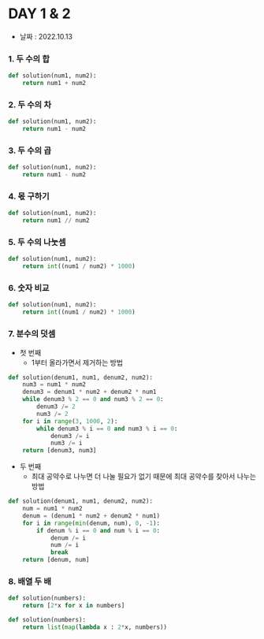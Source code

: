 # DAY 1 & 2

- 날짜 : 2022.10.13



### 1. 두 수의 합

```python
def solution(num1, num2):
    return num1 + num2
```

### 2. 두 수의 차

```python
def solution(num1, num2):
    return num1 - num2
```

### 3. 두 수의 곱

```python
def solution(num1, num2):
    return num1 - num2
```

### 4. 몫 구하기

```python
def solution(num1, num2):
    return num1 // num2
```

### 5. 두 수의 나눗셈

```python
def solution(num1, num2):
    return int((num1 / num2) * 1000)
```

### 6. 숫자 비교

```python
def solution(num1, num2):
    return int((num1 / num2) * 1000)
```

### 7. 분수의 덧셈

- 첫 번째
  - 1부터 올라가면서 제거하는 방법

```python
def solution(denum1, num1, denum2, num2):
    num3 = num1 * num2
    denum3 = denum1 * num2 + denum2 * num1
    while denum3 % 2 == 0 and num3 % 2 == 0:
        denum3 /= 2
        num3 /= 2
    for i in range(3, 1000, 2):
        while denum3 % i == 0 and num3 % i == 0:
            denum3 /= i
            num3 /= i
    return [denum3, num3]
```

- 두 번째
  - 최대 공약수로 나누면 더 나눌 필요가 없기 때문에 최대 공약수를 찾아서 나누는 방법

```python
def solution(denum1, num1, denum2, num2):
    num = num1 * num2
    denum = (denum1 * num2 + denum2 * num1)
    for i in range(min(denum, num), 0, -1):
        if denum % i == 0 and num % i == 0:
            denum /= i
            num /= i
            break
    return [denum, num]
```

### 8. 배열 두 배

```python
def solution(numbers):
    return [2*x for x in numbers]
```

```python
def solution(numbers):
    return list(map(lambda x : 2*x, numbers))
```

